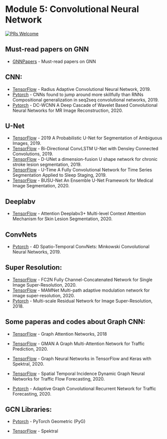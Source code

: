 # Module 5: Convolutional Neural Network

[![PRs Welcome](https://img.shields.io/badge/PRs-welcome-brightgreen.svg?style=flat-square)](http://makeapullrequest.com)


## Must-read papers on GNN

* [GNNPapers](https://github.com/thunlp/GNNPapers) - Must-read papers on GNN


## CNN:
* [TensorFlow](https://github.com/meisamrf/racnn) - Radius Adaptive Convolutional Neural Network, 2019.
* [Pytorch](https://github.com/pytorch/fairseq) - CNNs found to jump around more skillfully than RNNs Compositional generalization in seq2seq convolutional networks, 2019.
* [Pytorch](https://github.com/sriprabhar/DC-WCNN) - DC-WCNN A Deep Cascade of Wavelet Based Convolutional Neural Networks for MR Image Reconstruction, 2020.


 ## U-Net
 * [TensorFlow](https://github.com/SimonKohl/probabilistic_unet) - 2019 A Probabilistic U-Net for Segmentation of Ambiguous Images, 2019.
 * [TensorFlow](https://github.com/rezazad68/BCDU-Net) - Bi-Directional ConvLSTM U-Net with Densley Connected Convolutions, 2019.
 * [TensorFlow](https://github.com/SZUHvern/D-UNet) - D-UNet a dimension-fusion U shape network for chronic stroke lesion segmentation, 2019.
 * [TensorFlow](https://github.com/perslev/U-Time) - U-Time A Fully Convolutional Network for Time Series Segmentation Applied to Sleep Staging, 2019.
 * [TensorFlow](https://github.com/weihao94/BUSU-Net) - BUSU-Net An Ensemble U-Net Framework for Medical Image Segmentation, 2020.
 
 ## Deeplabv
 * [TensorFlow](https://github.com/rezazad68/AttentionDeeplabv3p) - Attention Deeplabv3+ Multi-level Context Attention Mechanism for Skin Lesion Segmentation, 2020.
 
 ## ConvNets
* [Pytorch](https://github.com/NVIDIA/MinkowskiEngine) - 4D Spatio-Temporal ConvNets: Minkowski Convolutional Neural Networks, 2019.


## Super Resolution:
* [TensorFlow](https://github.com/zxlation/FC2N) - FC2N Fully Channel-Concatenated Network for Single Image Super-Resolution, 2020.
* [TensorFlow](https://github.com/junhyukk/MAMNet-tensorflow) - MAMNet Multi-path adaptive modulation network for image super-resolution, 2020.
* [Pytorch](https://github.com/MIVRC/MSRN-PyTorch) - Multi-scale Residual Network for Image Super-Resolution, 2018.



## Some paperas and codes about Graph CNN:

* [TensorFlow](https://github.com/danielegrattarola/keras-gat) - Graph Attention Networks, 2018
* [TensorFlow](https://github.com/zhengchuanpan/GMAN) - GMAN A Graph Multi-Attention Network for Traffic Prediction, 2020.

* [TensorFlow](https://github.com/danielegrattarola/spektral) - Graph Neural Networks in TensorFlow and Keras with Spektral, 2020.

* [TensorFlow](https://github.com/RingBDStack/GCNN-In-Traffic) - Spatial Temporal Incidence Dynamic Graph Neural Networks for Traffic Flow Forecasting, 2020.

* [Pytorch](https://github.com/LeiBAI/AGCRN) - Adaptive Graph Convolutional Recurrent Network for Traffic Forecasting, 2020.



## GCN Libraries:

* [Pytorch](https://github.com/rusty1s/pytorch_geometric) - PyTorch Geometric (PyG)

* [TensorFlow](https://github.com/danielegrattarola/spektral) - Spektral


















